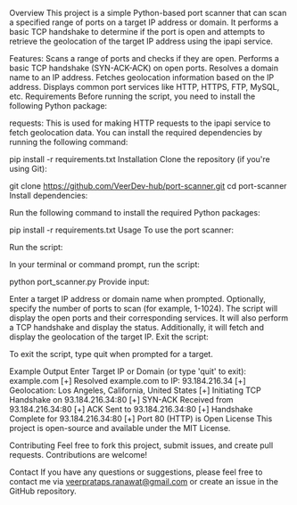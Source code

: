 Overview
This project is a simple Python-based port scanner that can scan a specified range of ports on a target IP address or domain. It performs a basic TCP handshake to determine if the port is open and attempts to retrieve the geolocation of the target IP address using the ipapi service.

Features:
Scans a range of ports and checks if they are open.
Performs a basic TCP handshake (SYN-ACK-ACK) on open ports.
Resolves a domain name to an IP address.
Fetches geolocation information based on the IP address.
Displays common port services like HTTP, HTTPS, FTP, MySQL, etc.
Requirements
Before running the script, you need to install the following Python package:

requests: This is used for making HTTP requests to the ipapi service to fetch geolocation data.
You can install the required dependencies by running the following command:

pip install -r requirements.txt
Installation
Clone the repository (if you're using Git):

git clone https://github.com/VeerDev-hub/port-scanner.git
cd port-scanner
Install dependencies:

Run the following command to install the required Python packages:

pip install -r requirements.txt
Usage
To use the port scanner:

Run the script:

In your terminal or command prompt, run the script:


python port_scanner.py
Provide input:

Enter a target IP address or domain name when prompted.
Optionally, specify the number of ports to scan (for example, 1-1024).
The script will display the open ports and their corresponding services.
It will also perform a TCP handshake and display the status.
Additionally, it will fetch and display the geolocation of the target IP.
Exit the script:

To exit the script, type quit when prompted for a target.

Example Output
Enter Target IP or Domain (or type 'quit' to exit): example.com
[+] Resolved example.com to IP: 93.184.216.34
[+] Geolocation: Los Angeles, California, United States
[+] Initiating TCP Handshake on 93.184.216.34:80
[+] SYN-ACK Received from 93.184.216.34:80
[+] ACK Sent to 93.184.216.34:80
[+] Handshake Complete for 93.184.216.34:80
[+] Port 80 (HTTP) is Open
License
This project is open-source and available under the MIT License.

Contributing
Feel free to fork this project, submit issues, and create pull requests. Contributions are welcome!

Contact
If you have any questions or suggestions, please feel free to contact me via veerprataps.ranawat@gmail.com or create an issue in the GitHub repository.
